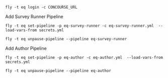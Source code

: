 
`fly -t eq login -c CONCOURSE_URL`

Add Survey Runner Pipeline

`fly -t eq set-pipeline -p eq-survey-runner -c eq-survey-runner.yml  --load-vars-from secrets.yml`

`fly -t eq unpause-pipeline --pipeline eq-survey-runner`

Add Author Pipeline

`fly -t eq set-pipeline -p eq-author -c eq-author.yml  --load-vars-from secrets.yml`

`fly -t eq unpause-pipeline --pipeline eq-author`